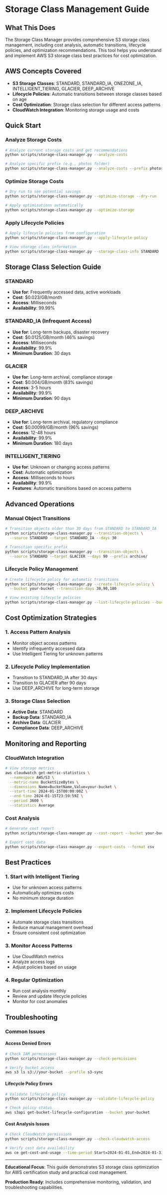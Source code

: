 # Storage Class Management Guide

## What This Does
The Storage Class Manager provides comprehensive S3 storage class management, including cost analysis, automatic transitions, lifecycle policies, and optimization recommendations. This tool helps you understand and implement AWS S3 storage class best practices for cost optimization.

## AWS Concepts Covered
- **S3 Storage Classes**: STANDARD, STANDARD_IA, ONEZONE_IA, INTELLIGENT_TIERING, GLACIER, DEEP_ARCHIVE
- **Lifecycle Policies**: Automatic transitions between storage classes based on age
- **Cost Optimization**: Storage class selection for different access patterns
- **CloudWatch Integration**: Monitoring storage usage and costs

## Quick Start

### Analyze Storage Costs
```bash
# Analyze current storage costs and get recommendations
python scripts/storage-class-manager.py --analyze-costs

# Analyze specific prefix (e.g., photos folder)
python scripts/storage-class-manager.py --analyze-costs --prefix photos/
```

### Optimize Storage Costs
```bash
# Dry run to see potential savings
python scripts/storage-class-manager.py --optimize-storage --dry-run

# Apply optimizations automatically
python scripts/storage-class-manager.py --optimize-storage
```

### Apply Lifecycle Policies
```bash
# Apply lifecycle policies from configuration
python scripts/storage-class-manager.py --apply-lifecycle-policy

# View storage class information
python scripts/storage-class-manager.py --storage-class-info STANDARD
```

## Storage Class Selection Guide

### STANDARD
- **Use for**: Frequently accessed data, active workloads
- **Cost**: $0.023/GB/month
- **Access**: Milliseconds
- **Availability**: 99.99%

### STANDARD_IA (Infrequent Access)
- **Use for**: Long-term backups, disaster recovery
- **Cost**: $0.0125/GB/month (46% savings)
- **Access**: Milliseconds
- **Availability**: 99.9%
- **Minimum Duration**: 30 days

### GLACIER
- **Use for**: Long-term archival, compliance storage
- **Cost**: $0.004/GB/month (83% savings)
- **Access**: 3-5 hours
- **Availability**: 99.9%
- **Minimum Duration**: 90 days

### DEEP_ARCHIVE
- **Use for**: Long-term archival, regulatory compliance
- **Cost**: $0.00099/GB/month (96% savings)
- **Access**: 12-48 hours
- **Availability**: 99.9%
- **Minimum Duration**: 180 days

### INTELLIGENT_TIERING
- **Use for**: Unknown or changing access patterns
- **Cost**: Automatic optimization
- **Access**: Milliseconds to hours
- **Availability**: 99.9%
- **Features**: Automatic transitions based on access patterns

## Advanced Operations

### Manual Object Transitions
```bash
# Transition objects older than 30 days from STANDARD to STANDARD_IA
python scripts/storage-class-manager.py --transition-objects \
  --source STANDARD --target STANDARD_IA --days 30

# Transition specific prefix
python scripts/storage-class-manager.py --transition-objects \
  --source STANDARD --target GLACIER --days 90 --prefix archive/
```

### Lifecycle Policy Management
```bash
# Create lifecycle policy for automatic transitions
python scripts/storage-class-manager.py --create-lifecycle-policy \
  --bucket your-bucket --transition-days 30,90,180

# View existing lifecycle policies
python scripts/storage-class-manager.py --list-lifecycle-policies --bucket your-bucket
```

## Cost Optimization Strategies

### 1. **Access Pattern Analysis**
- Monitor object access patterns
- Identify infrequently accessed data
- Use Intelligent Tiering for unknown patterns

### 2. **Lifecycle Policy Implementation**
- Transition to STANDARD_IA after 30 days
- Transition to GLACIER after 90 days
- Use DEEP_ARCHIVE for long-term storage

### 3. **Storage Class Selection**
- **Active Data**: STANDARD
- **Backup Data**: STANDARD_IA
- **Archive Data**: GLACIER
- **Compliance Data**: DEEP_ARCHIVE

## Monitoring and Reporting

### CloudWatch Integration
```bash
# View storage metrics
aws cloudwatch get-metric-statistics \
  --namespace AWS/S3 \
  --metric-name BucketSizeBytes \
  --dimensions Name=BucketName,Value=your-bucket \
  --start-time 2024-01-15T00:00:00Z \
  --end-time 2024-01-15T23:59:59Z \
  --period 3600 \
  --statistics Average
```

### Cost Analysis
```bash
# Generate cost report
python scripts/storage-class-manager.py --cost-report --bucket your-bucket

# Export cost data
python scripts/storage-class-manager.py --export-costs --format csv
```

## Best Practices

### 1. **Start with Intelligent Tiering**
- Use for unknown access patterns
- Automatically optimizes costs
- No minimum storage duration

### 2. **Implement Lifecycle Policies**
- Automate storage class transitions
- Reduce manual management overhead
- Ensure consistent cost optimization

### 3. **Monitor Access Patterns**
- Use CloudWatch metrics
- Analyze access logs
- Adjust policies based on usage

### 4. **Regular Optimization**
- Run cost analysis monthly
- Review and update lifecycle policies
- Monitor for cost anomalies

## Troubleshooting

### Common Issues

#### Access Denied Errors
```bash
# Check IAM permissions
python scripts/storage-class-manager.py --check-permissions

# Verify bucket access
aws s3 ls s3://your-bucket --profile s3-sync
```

#### Lifecycle Policy Errors
```bash
# Validate lifecycle policy
python scripts/storage-class-manager.py --validate-lifecycle-policy

# Check policy status
aws s3api get-bucket-lifecycle-configuration --bucket your-bucket
```

#### Cost Analysis Issues
```bash
# Check CloudWatch permissions
python scripts/storage-class-manager.py --check-cloudwatch-access

# Verify cost data availability
aws ce get-cost-and-usage --time-period Start=2024-01-01,End=2024-01-31
```

---

**Educational Focus**: This guide demonstrates S3 storage class optimization for AWS certification study and practical cost management.

**Production Ready**: Includes comprehensive monitoring, validation, and troubleshooting capabilities. 